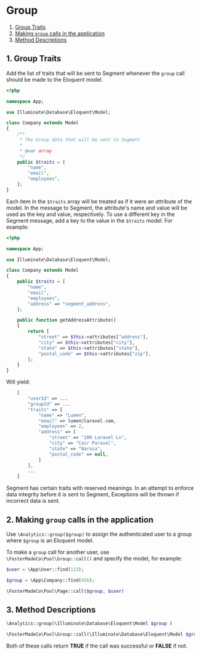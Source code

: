 # Group

1. [Group Traits](#1-group-traits)
2. [Making `group` calls in the application](#2-making-group-calls-in-the-application)
3. [Method Descriptions](#3-method-descriptions)

## 1. Group Traits

Add the list of traits that will be sent to Segment whenever the `group` call
should be made to the Eloquent model.

```php
<?php

namespace App;

use Illuminate\Database\Eloquent\Model;

class Company extends Model
{
    /**
     * The Group data that will be sent to Segment
     * 
     * @var array
     */
    public $traits = [
        "name",
        "email",
        "employees",
    ];
}
```

Each item in the `$traits` array will be treated as if it were an attribute of
the model. In the message to Segment, the attribute's name and value will be used
as the key and value, respectively. To use a different key in the Segment message,
add a key to the value in the `$traits` model. For example:

```php
<?php

namespace App;

use Illuminate\Database\Eloquent\Model;

class Company extends Model
{
    public $traits = [
        "name",
        "email",
        "employees",
        "address" => "segment_address",
    ];

    public function getAddressAttribute()
    {
        return [
            "street" => $this->attributes["address"],
            "city" => $this->attributes["city"],
            "state" => $this->attributes["state"],
            "postal_code" => $this->attributes["zip"],
        ];
    }
}

```

Will yield:

```php
    [
        "userId" => ...
        "groupId" => ...
        "traits" => [
            "name" => "Lumen",
            "email" => lumen@laravel.com,
            "employees" => 2,
            "address" => [
                "street" => "200 Laravel Ln",
                "city" => "Cair Paravel",
                "state" => "Narnia",
                "postal_code" => null,
            ]
        ],
        ...
    ]
```

Segment has certain traits with reserved meanings. In an attempt to enforce data
integrity before it is sent to Segment, Exceptions will be thrown if incorrect data
is sent.

## 2. Making `group` calls in the application

Use `\Analytics::group($group)` to assign the authenticated user to a group
where `$group` is an Eloquent model.

To make a `group` call for another user, use `\FosterMadeCo\Pool\Group::call()` and
specify the model, for example:

```php
$user = \App\User::find(123);

$group = \App\Company::find(456);

\FosterMadeCo\Pool\Page::call($group, $user)
```

## 3. Method Descriptions

```php
\Analytics::group(\Illuminate\Database\Eloquent\Model $group )
```

```php
\FosterMadeCo\Pool\Group::call(\Illuminate\Database\Eloquent\Model $group [, \Illuminate\Contracts\Auth\Authenticatable $model ] )
```

Both of these calls return **TRUE** if the call was successful or **FALSE** if not.